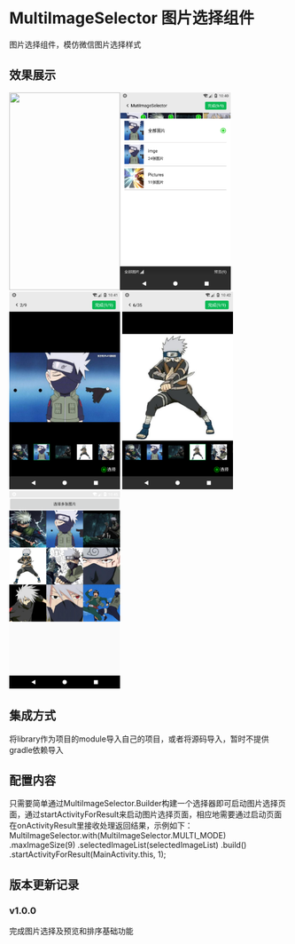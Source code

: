 # MultiImageSelector 图片选择组件
图片选择组件，模仿微信图片选择样式

## 效果展示
<img src='/screenshot/image_list.png' width=200 height=356><img src='/screenshot/image_dir_list.png' width=200 height=356><img src='/screenshot/selected_image_preview.png' width=200 height=356>
<img src='/screenshot/all_image_preivew.png' width=200 height=356><img src='/screenshot/select_result.png' width=200 height=356>
## 集成方式
将library作为项目的module导入自己的项目，或者将源码导入，暂时不提供gradle依赖导入
## 配置内容
只需要简单通过MultiImageSelector.Builder构建一个选择器即可启动图片选择页面，通过startActivityForResult来启动图片选择页面，相应地需要通过启动页面在onActivityResult里接收处理返回结果，示例如下：
MultiImageSelector.with(MultiImageSelector.MULTI_MODE)
                        .maxImageSize(9)
                        .selectedImageList(selectedImageList)
                        .build()
                        .startActivityForResult(MainActivity.this, 1);
## 版本更新记录
### v1.0.0
完成图片选择及预览和排序基础功能